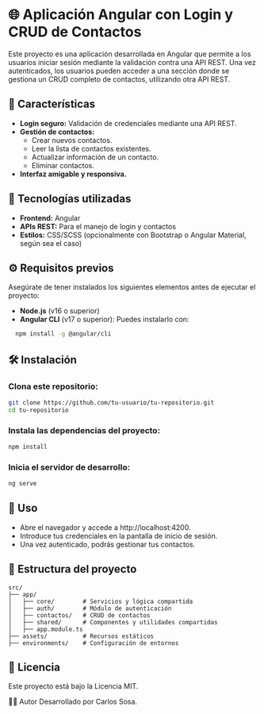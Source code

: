 # 🌐 Aplicación Angular con Login y CRUD de Contactos

Este proyecto es una aplicación desarrollada en Angular que permite a los usuarios iniciar sesión mediante la validación contra una API REST. Una vez autenticados, los usuarios pueden acceder a una sección donde se gestiona un CRUD completo de contactos, utilizando otra API REST.

## 📝 Características

- **Login seguro:** Validación de credenciales mediante una API REST.
- **Gestión de contactos:**  
  - Crear nuevos contactos.  
  - Leer la lista de contactos existentes.  
  - Actualizar información de un contacto.  
  - Eliminar contactos.
- **Interfaz amigable y responsiva.**

## 🚀 Tecnologías utilizadas

- **Frontend:** Angular  
- **APIs REST:** Para el manejo de login y contactos  
- **Estilos:** CSS/SCSS (opcionalmente con Bootstrap o Angular Material, según sea el caso)

## ⚙️ Requisitos previos

Asegúrate de tener instalados los siguientes elementos antes de ejecutar el proyecto:

- **Node.js** (v16 o superior)  
- **Angular CLI** (v17 o superior): Puedes instalarlo con:
```bash
  npm install -g @angular/cli
```
## 🛠️ Instalación

### Clona este repositorio:

```bash
git clone https://github.com/tu-usuario/tu-repositorio.git
cd tu-repositorio
```
### Instala las dependencias del proyecto:

```bash
npm install
```

### Inicia el servidor de desarrollo:
```bash
ng serve
```

## 🧪 Uso

- Abre el navegador y accede a http://localhost:4200.
- Introduce tus credenciales en la pantalla de inicio de sesión.
- Una vez autenticado, podrás gestionar tus contactos.

## 📂 Estructura del proyecto

```
src/
├── app/
│   ├── core/        # Servicios y lógica compartida
│   ├── auth/        # Módulo de autenticación
│   ├── contactos/   # CRUD de contactos
│   ├── shared/      # Componentes y utilidades compartidas
│   ├── app.module.ts
├── assets/          # Recursos estáticos
├── environments/    # Configuración de entornos
```

## 📜 Licencia
Este proyecto está bajo la Licencia MIT.

👨‍💻 Autor
Desarrollado por Carlos Sosa.



